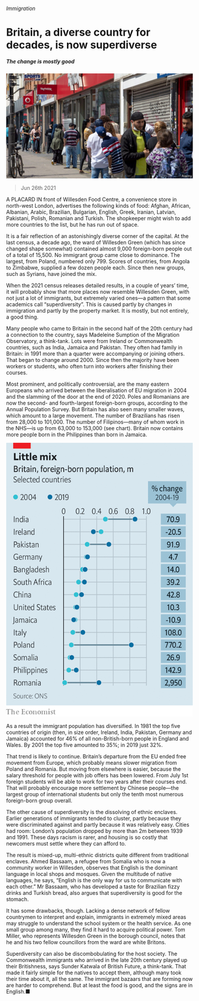 ###### Immigration

# Britain, a diverse country for decades, is now superdiverse 

##### The change is mostly good 

![image](images/20210626_brp502.jpg) 

> Jun 26th 2021 

A  PLACARD IN front of Willesden Food Centre, a convenience store in north-west London, advertises the following kinds of food: Afghan, African, Albanian, Arabic, Brazilian, Bulgarian, English, Greek, Iranian, Latvian, Pakistani, Polish, Romanian and Turkish. The shopkeeper might wish to add more countries to the list, but he has run out of space.

It is a fair reflection of an astonishingly diverse corner of the capital. At the last census, a decade ago, the ward of Willesden Green (which has since changed shape somewhat) contained almost 9,000 foreign-born people out of a total of 15,500. No immigrant group came close to dominance. The largest, from Poland, numbered only 799. Scores of countries, from Angola to Zimbabwe, supplied a few dozen people each. Since then new groups, such as Syrians, have joined the mix.


When the 2021 census releases detailed results, in a couple of years’ time, it will probably show that more places now resemble Willesden Green, with not just a lot of immigrants, but extremely varied ones—a pattern that some academics call “superdiversity”. This is caused partly by changes in immigration and partly by the property market. It is mostly, but not entirely, a good thing.

Many people who came to Britain in the second half of the 20th century had a connection to the country, says Madeleine Sumption of the Migration Observatory, a think-tank. Lots were from Ireland or Commonwealth countries, such as India, Jamaica and Pakistan. They often had family in Britain: in 1991 more than a quarter were accompanying or joining others. That began to change around 2000. Since then the majority have been workers or students, who often turn into workers after finishing their courses.

Most prominent, and politically controversial, are the many eastern Europeans who arrived between the liberalisation of EU migration in 2004 and the slamming of the door at the end of 2020. Poles and Romanians are now the second- and fourth-largest foreign-born groups, according to the Annual Population Survey. But Britain has also seen many smaller waves, which amount to a large movement. The number of Brazilians has risen from 28,000 to 101,000. The number of Filipinos—many of whom work in the NHS—is up from 63,000 to 153,000 (see chart). Britain now contains more people born in the Philippines than born in Jamaica.

![image](images/20210626_BRC606.png) 


As a result the immigrant population has diversified. In 1981 the top five countries of origin (then, in size order, Ireland, India, Pakistan, Germany and Jamaica) accounted for 46% of all non-British-born people in England and Wales. By 2001 the top five amounted to 35%; in 2019 just 32%.

That trend is likely to continue. Britain’s departure from the EU ended free movement from Europe, which probably means slower migration from Poland and Romania. But moving from elsewhere is easier, because the salary threshold for people with job offers has been lowered. From July 1st foreign students will be able to work for two years after their courses end. That will probably encourage more settlement by Chinese people—the largest group of international students but only the tenth most numerous foreign-born group overall.

The other cause of superdiversity is the dissolving of ethnic enclaves. Earlier generations of immigrants tended to cluster, partly because they were discriminated against and partly because it was relatively easy. Cities had room: London’s population dropped by more than 2m between 1939 and 1991. These days racism is rarer, and housing is so costly that newcomers must settle where they can afford to.

The result is mixed-up, multi-ethnic districts quite different from traditional enclaves. Ahmed Bassaam, a refugee from Somalia who is now a community worker in Willesden, observes that English is the dominant language in local shops and mosques. Given the multitude of native languages, he says, “English is the only way for us to communicate with each other.” Mr Bassaam, who has developed a taste for Brazilian fizzy drinks and Turkish bread, also argues that superdiversity is good for the stomach.

It has some drawbacks, though. Lacking a dense network of fellow countrymen to interpret and explain, immigrants in extremely mixed areas may struggle to understand the school system or the health service. As one small group among many, they find it hard to acquire political power. Tom Miller, who represents Willesden Green in the borough council, notes that he and his two fellow councillors from the ward are white Britons.

Superdiversity can also be discombobulating for the host society. The Commonwealth immigrants who arrived in the late 20th century played up their Britishness, says Sunder Katwala of British Future, a think-tank. That made it fairly simple for the natives to accept them, although many took their time about it, all the same. The immigrant bazaars that are forming now are harder to comprehend. But at least the food is good, and the signs are in English.■

